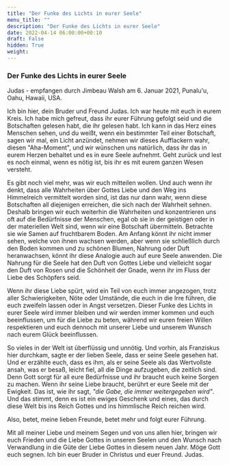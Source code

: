 ```yaml
---
title: "Der Funke des Lichts in eurer Seele"
menu_title: ""
description: "Der Funke des Lichts in eurer Seele"
date: 2022-04-14 06:00:00+00:10
draft: False
hidden: True
weight:
---
```

### Der Funke des Lichts in eurer Seele

Judas - empfangen durch Jimbeau Walsh am 6. Januar 2021, Punalu'u, Oahu, Hawaii, USA.

Ich bin hier, dein Bruder und Freund Judas. Ich war heute mit euch in eurem Kreis. Ich habe mich gefreut, dass ihr eurer Führung gefolgt seid und die Botschaften gelesen habt, die ihr gelesen habt. Ich kann in das Herz eines Menschen sehen, und du weißt, wenn ein bestimmter Teil einer Botschaft, sagen wir mal, ein Licht anzündet, nehmen wir dieses Aufflackern wahr, diesen "Aha-Moment", und wir wünschen uns natürlich, dass ihr das in eurem Herzen behaltet und es in eure Seele aufnehmt. Geht zurück und lest es noch einmal, wenn es nötig ist, bis ihr es mit eurem ganzen Wesen versteht.

Es gibt noch viel mehr, was wir euch mitteilen wollen. Und auch wenn ihr denkt, dass alle Wahrheiten über Gottes Liebe und den Weg ins Himmelreich vermittelt worden sind, ist das nur dann wahr, wenn diese Botschaften all diejenigen erreichen, die sich nach der Wahrheit sehnen. Deshalb bringen wir euch weiterhin die Wahrheiten und konzentrieren uns oft auf die Bedürfnisse der Menschen, egal ob sie in der geistigen oder in der materiellen Welt sind, wenn wir eine Botschaft übermitteln. Betrachte sie wie Samen auf fruchtbarem Boden. Am Anfang könnt ihr nicht immer sehen, welche von ihnen wachsen werden, aber wenn sie schließlich durch den Boden kommen und zu schönen Blumen, Nahrung oder Duft heranwachsen, könnt ihr diese Analogie auch auf eure Seele anwenden. Die Nahrung für die Seele hat den Duft von Gottes Liebe und vielleicht sogar den Duft von Rosen und die Schönheit der Gnade, wenn ihr im Fluss der Liebe des Schöpfers seid.

Wenn ihr diese Liebe spürt, wird ein Teil von euch immer angezogen, trotz aller Schwierigkeiten, Nöte oder Umstände, die euch in die Irre führen, die euch zweifeln lassen oder in Angst versetzen. Dieser Funke des Lichts in eurer Seele wird immer bleiben und wir werden immer kommen und euch beeinflussen, um für die Liebe zu beten, während wir euren freien Willen respektieren und euch dennoch mit unserer Liebe und unserem Wunsch nach eurem Glück beeinflussen.

So vieles in der Welt ist überflüssig und unnötig. Und vorhin, als Franziskus hier durchkam, sagte er der lieben Seele, dass er seine Seele gesehen hat. Und er erzählte euch, dass es ihm, als er seine Seele als das Wertvollste ansah, was er besaß, leicht fiel, all die Dinge aufzugeben, die zeitlich sind. Denn Gott sorgt für all eure Bedürfnisse und ihr braucht euch keine Sorgen zu machen. Wenn ihr seine Liebe braucht, berührt er eure Seele mit der Ewigkeit. Das ist, wie ihr sagt, *"die Gabe, die immer weitergegeben wird"*. Und das stimmt, denn es ist ein ewiges Geschenk und eines, das durch diese Welt bis ins Reich Gottes und ins himmlische Reich reichen wird.

Also, betet, meine lieben Freunde, betet mehr und folgt eurer Führung.

Mit all meiner Liebe und meinem Segen und von uns allen hier, bringen wir euch Frieden und die Liebe Gottes in unseren Seelen und den Wunsch nach Verwandlung in die Güte der Liebe Gottes in diesem neuen Jahr. Möge Gott euch segnen. Ich bin euer Bruder in Christus und euer Freund. Judas.
